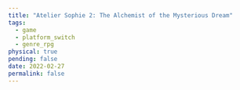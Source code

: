 ```yaml
---
title: "Atelier Sophie 2: The Alchemist of the Mysterious Dream"
tags:
  - game
  - platform_switch
  - genre_rpg
physical: true
pending: false
date: 2022-02-27
permalink: false
---
```

